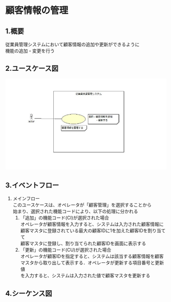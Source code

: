 # 顧客情報の管理

## 1.概要
従業員管理システムにおいて顧客情報の追加や更新ができるように  
機能の追加・変更を行う

## 2.ユースケース図
![ユースケース図](jpg/ucd.jpg)

## 3.イベントフロー
1. メインフロー  
このユースケースは、オペレータが「顧客管理」を選択することから  
始まり、選択された機能コードにより、以下の処理に分かれる
	1. 「追加」の機能コード(CI)が選択された場合  
	オペレータが顧客情報を入力すると、システムは入力された顧客情報に  
	顧客マスタに登録されている最大の顧客IDに1を加えた顧客IDを割り当てて  
	顧客マスタに登録し、割り当てられた顧客IDを画面に表示する
	1. 「更新」の機能コード(CU)が選択された場合  
	オペレータが顧客IDを指定すると、システムは該当する顧客情報を顧客  
	マスタから取り出して表示する．オペレータが更新する項目番号と更新値  
	を入力すると、システムは入力された値で顧客マスタを更新する

## 4.シーケンス図
